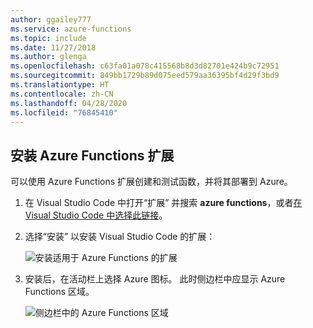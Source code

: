 ```yaml
---
author: ggailey777
ms.service: azure-functions
ms.topic: include
ms.date: 11/27/2018
ms.author: glenga
ms.openlocfilehash: c63fa01a078c415568b8d3d82701e424b9c72951
ms.sourcegitcommit: 849bb1729b89d075eed579aa36395bf4d29f3bd9
ms.translationtype: HT
ms.contentlocale: zh-CN
ms.lasthandoff: 04/28/2020
ms.locfileid: "76845410"
---
```

## <a name="install-the-azure-functions-extension"></a>安装 Azure Functions 扩展

可以使用 Azure Functions 扩展创建和测试函数，并将其部署到 Azure。

1. 在 Visual Studio Code 中打开“扩展”  并搜索 **azure functions**，或者[在 Visual Studio Code 中选择此链接](vscode:extension/ms-azuretools.vscode-azurefunctions)。

1. 选择“安装”  以安装 Visual Studio Code 的扩展：

    ![安装适用于 Azure Functions 的扩展](./media/functions-install-vs-code-extension/vscode-install-extension.png)

1. 安装后，在活动栏上选择 Azure 图标。 此时侧边栏中应显示 Azure Functions 区域。

    ![侧边栏中的 Azure Functions 区域](./media/functions-install-vs-code-extension/azure-functions-window-vscode.png)